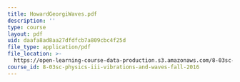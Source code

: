 ```yaml
---
title: HowardGeorgiWaves.pdf
description: ''
type: course
layout: pdf
uid: daafa8ad8aa27dfdfcb7a809cbc4f25d
file_type: application/pdf
file_location: >-
  https://open-learning-course-data-production.s3.amazonaws.com/8-03sc-physics-iii-vibrations-and-waves-fall-2016/daafa8ad8aa27dfdfcb7a809cbc4f25d_MIT8_03SCF16_Text_Ch6.pdf
course_id: 8-03sc-physics-iii-vibrations-and-waves-fall-2016
---
```

